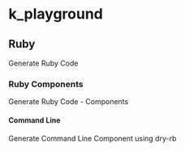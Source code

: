 # k_playground

## Ruby

Generate Ruby Code

### Ruby Components

Generate Ruby Code - Components

#### Command Line

Generate Command Line Component using dry-rb